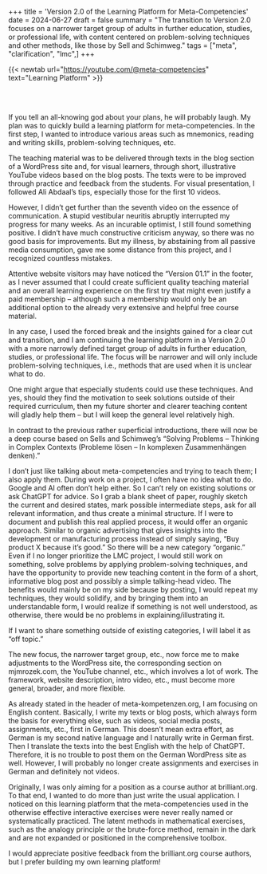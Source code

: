 +++
title = 'Version 2.0 of the Learning Platform for Meta-Competencies'
date = 2024-06-27
draft = false
summary = "The transition to Version 2.0 focuses on a narrower target group of adults in further education, studies, or professional life, with content centered on problem-solving techniques and other methods, like those by Sell and Schimweg."
tags = ["meta", "clarification", "lmc",]
+++  

{{< newtab url="https://youtube.com/@meta-competencies" text="Learning Platform" >}}  

</br></br>  

If you tell an all-knowing god about your plans, he will probably laugh. My plan was to quickly build a learning platform for meta-competencies. In the first step, I wanted to introduce various areas such as mnemonics, reading and writing skills, problem-solving techniques, etc.

The teaching material was to be delivered through texts in the blog section of a WordPress site and, for visual learners, through short, illustrative YouTube videos based on the blog posts. The texts were to be improved through practice and feedback from the students. For visual presentation, I followed Ali Abdaal’s tips, especially those for the first 10 videos.

However, I didn’t get further than the seventh video on the essence of communication. A stupid vestibular neuritis abruptly interrupted my progress for many weeks. As an incurable optimist, I still found something positive. I didn’t have much constructive criticism anyway, so there was no good basis for improvements. But my illness, by abstaining from all passive media consumption, gave me some distance from this project, and I recognized countless mistakes.

Attentive website visitors may have noticed the “Version 01.1” in the footer, as I never assumed that I could create sufficient quality teaching material and an overall learning experience on the first try that might even justify a paid membership – although such a membership would only be an additional option to the already very extensive and helpful free course material.

In any case, I used the forced break and the insights gained for a clear cut and transition, and I am continuing the learning platform in a Version 2.0 with a more narrowly defined target group of adults in further education, studies, or professional life. The focus will be narrower and will only include problem-solving techniques, i.e., methods that are used when it is unclear what to do.

One might argue that especially students could use these techniques. And yes, should they find the motivation to seek solutions outside of their required curriculum, then my future shorter and clearer teaching content will gladly help them – but I will keep the general level relatively high.

In contrast to the previous rather superficial introductions, there will now be a deep course based on Sells and Schimweg’s “Solving Problems – Thinking in Complex Contexts (Probleme lösen – In komplexen Zusammenhängen denken).”

I don’t just like talking about meta-competencies and trying to teach them; I also apply them. During work on a project, I often have no idea what to do. Google and AI often don’t help either. So I can’t rely on existing solutions or ask ChatGPT for advice. So I grab a blank sheet of paper, roughly sketch the current and desired states, mark possible intermediate steps, ask for all relevant information, and thus create a minimal structure. If I were to document and publish this real applied process, it would offer an organic approach. Similar to organic advertising that gives insights into the development or manufacturing process instead of simply saying, “Buy product X because it’s good.” So there will be a new category “organic.” Even if I no longer prioritize the LMC project, I would still work on something, solve problems by applying problem-solving techniques, and have the opportunity to provide new teaching content in the form of a short, informative blog post and possibly a simple talking-head video. The benefits would mainly be on my side because by posting, I would repeat my techniques, they would solidify, and by bringing them into an understandable form, I would realize if something is not well understood, as otherwise, there would be no problems in explaining/illustrating it.

If I want to share something outside of existing categories, I will label it as “off topic.”

The new focus, the narrower target group, etc., now force me to make adjustments to the WordPress site, the corresponding section on mjmrozek.com, the YouTube channel, etc., which involves a lot of work. The framework, website description, intro video, etc., must become more general, broader, and more flexible.

As already stated in the header of meta-kompetenzen.org, I am focusing on English content. Basically, I write my texts or blog posts, which always form the basis for everything else, such as videos, social media posts, assignments, etc., first in German. This doesn’t mean extra effort, as German is my second native language and I naturally write in German first. Then I translate the texts into the best English with the help of ChatGPT. Therefore, it is no trouble to post them on the German WordPress site as well. However, I will probably no longer create assignments and exercises in German and definitely not videos.

Originally, I was only aiming for a position as a course author at brilliant.org. To that end, I wanted to do more than just write the usual application. I noticed on this learning platform that the meta-competencies used in the otherwise effective interactive exercises were never really named or systematically practiced. The latent methods in mathematical exercises, such as the analogy principle or the brute-force method, remain in the dark and are not expanded or positioned in the comprehensive toolbox.

I would appreciate positive feedback from the brilliant.org course authors, but I prefer building my own learning platform!